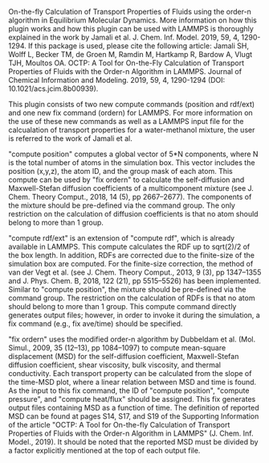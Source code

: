 On-the-fly Calculation of Transport Properties of Fluids using the order-n algorithm in Equilibrium Molecular Dynamics. More information on how this plugin works and how this plugin can be used with LAMMPS is thoroughly explained in the work by Jamali et al. J. Chem. Inf. Model. 2019, 59, 4, 1290-1294. If this package is used, please cite the following article:
Jamali SH, Wolff L, Becker TM, de Groen M, Ramdin M, Hartkamp R, Bardow A, Vlugt TJH, Moultos OA. OCTP: A Tool for On-the-Fly Calculation of Transport Properties of Fluids with the Order-n Algorithm in LAMMPS. Journal of Chemical Information and Modeling. 2019, 59, 4, 1290-1294 (DOI: 10.1021/acs.jcim.8b00939).

This plugin consists of two new compute commands (position and rdf/ext) and one new fix command (ordern) for LAMMPS. For more information on the use of these new commands as well as a LAMMPS input file for the calcualation of transport properties for a water-methanol mixture, the user is referred to the work of Jamali et al. 

"compute position" computes a global vector of 5*N components, where N is the total number of atoms in the simulation box. This vector includes the position (x,y,z), the atom ID, and the group mask of each atom. This compute can be used by "fix ordern" to calculate the self-diffusion and Maxwell-Stefan diffusion coefficients of a multicomponent mixture (see J. Chem. Theory Comput., 2018, 14 (5), pp 2667–2677). The components of the mixture should be pre-defined via the command group. The only restriction on the calculation of diffusion coefficients is that no atom should belong to more than 1 group. 

"compute rdf/ext" is an extension of "compute rdf", which is already available in LAMMPS. This compute calculates the RDF up to sqrt(2)/2 of the box length. In addition, RDFs are corrected due to the finite-size of the simulation box are computed. For the finite-size correction, the method of van der Vegt et al. (see J. Chem. Theory Comput., 2013, 9 (3), pp 1347–1355 and J. Phys. Chem. B, 2018, 122 (21), pp 5515–5526) has been implemented. Similar to "compute position", the mixture should be pre-defined via the command group. The restriction on the calculation of RDFs is that no atom should belong to more than 1 group. This compute command directly generates output files; however, in order to invoke it during the simulation, a fix command (e.g., fix ave/time) should be specified.

"fix ordern" uses the modified order-n algorithm by Dubbeldam et al. (Mol. Simul., 2009, 35 (12–13), pp 1084–1097) to compute mean-square displacement (MSD) for the self-diffusion coefficient, Maxwell-Stefan diffusion coefficient, shear viscosity, bulk viscosity, and thermal conductivity. Each transport property can be calculated from the slope of the time-MSD plot, where a linear relation between MSD and time is found. As the input to this fix command, the ID of "compute position", "compute pressure", and "compute heat/flux" should be assigned. This fix generates output files containing MSD as a function of time. The definition of reported MSD can be found at pages S14, S17, and S19 of the Supporting Information of the article "OCTP: A Tool for On-the-fly Calculation of Transport Properties of Fluids with the Order-n Algorithm in LAMMPS" (J. Chem. Inf. Model., 2019). It should be noted that the reported MSD must be divided by a factor explicitly mentioned at the top of each output file.
